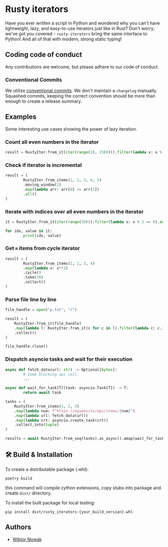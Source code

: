 # Rusty iterators

Have you ever written a script in Python and wondered why you can't have lightweight, lazy, and easy-to-use iterators just like in Rust? Don't worry, we've got you covered - `rusty-iterators` bring the same interface to Python! And all of that with modern, strong static typing!

## Coding code of conduct

Any contributions are welcome, but please adhere to our code of conduct.

### Conventional Commits

We utilize [conventional commits](https://gist.github.com/qoomon/5dfcdf8eec66a051ecd85625518cfd13). We don't maintain a `changelog` manually. Squashed commits, keeping the correct convention should be more than enough to create a release summary.

## Examples

Some interesting use cases showing the power of lazy iteration.

### Count all even numbers in the iterator

```python
result = RustyIter.from_it(iter(range(10, 1500))).filter(lambda x: x % 2 == 0).count()
```

### Check if iterator is incremental

```python
result = (
        RustyIter.from_items(1, 2, 3, 6, 5)
        .moving_window(2)
        .map(lambda arr: arr[0] <= arr[1])
        .all()
)
```

### Iterate with indices over all even numbers in the iterator

```python
it = RustyIter.from_it(iter(range(10))).filter(lambda x: x % 2 == 0).enumerate()

for idx, value in it:
        print(idx, value)
```

### Get `n` items from cycle iterator

```python
result = (
        RustyIter.from_items(1, 2, 3, 4)
        .map(lambda x: x**2)
        .cycle()
        .take(30)
        .collect()
)
```

### Parse file line by line

```python
file_handle = open("p.txt", "r")

result = (
    RustyIter.from_it(file_handle)
    .map(lambda l: RustyIter.from_it(c for c in l).filter(lambda c: c.isnumeric()).map(lambda c: int(c)).collect())
    .collect()
)

file_handle.close()
```

### Dispatch asyncio tasks and wait for their execution

```python
async def fetch_data(url: str) -> Optional[bytes]:
        # Some blocking api call.
        ...

async def wait_for_task[T](task: asyncio.Task[T]) -> T:
        return await task

tasks = (
    RustyIter.from_items(1, 2, 3)
    .map(lambda num: f"https://mywebsite/api/items/{num}")
    .map(lambda url: fetch_data(url))
    .map(lambda crt: asyncio.create_task(crt))
    .collect_into(tuple)
)

results = await RustyIter.from_seq(tasks).as_async().amap(wait_for_task).acollect()
```
## 🛠 Build & Installation
To create a distributable package (.whl):
```
poetry build
```
this command will compile cython extensions, copy stubs into package and create `dist/` directory.

To install the built package for local testing:
```
pip install dist/rusty_iterators-{your_build_version}.whl
```



## Authors

- [Wiktor Nowak](@uncommon-nickname)
